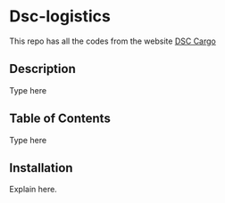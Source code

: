 # Dsc-logistics
This repo has all the codes from the website [DSC Cargo](http://www.dsc-logistics.com)
## Description
Type here
## Table of Contents
Type here
## Installation
Explain here.
